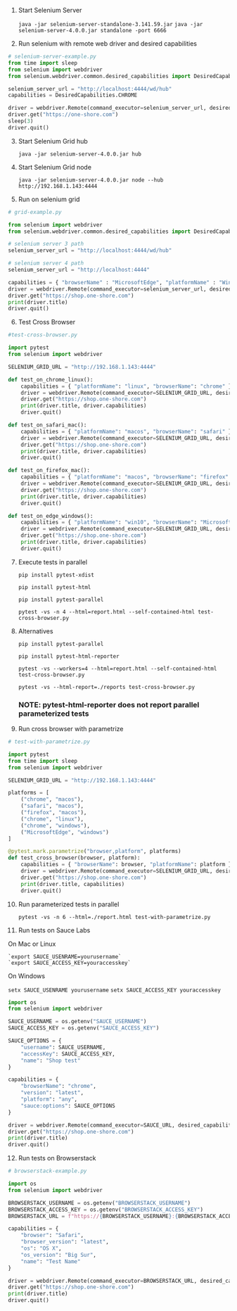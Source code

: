 1. Start Selenium Server

	`java -jar selenium-server-standalone-3.141.59.jar`
	`java -jar selenium-server-4.0.0.jar standalone -port 6666`

2. Run selenium with remote web driver and desired capabilities

```python
# selenium-server-example.py
from time import sleep
from selenium import webdriver
from selenium.webdriver.common.desired_capabilities import DesiredCapabilities

selenium_server_url = "http://localhost:4444/wd/hub"
capabilities = DesiredCapabilities.CHROME

driver = webdriver.Remote(command_executor=selenium_server_url, desired_capabilities=capabilities)
driver.get("https://one-shore.com")
sleep(3)
driver.quit()
```

3. Start Selenium Grid hub

	`java -jar selenium-server-4.0.0.jar hub`

4. Start Selenium Grid node

	`java -jar selenium-server-4.0.0.jar node --hub http://192.168.1.143:4444`

5. Run on selenium grid

```python
# grid-example.py

from selenium import webdriver
from selenium.webdriver.common.desired_capabilities import DesiredCapabilities

# selenium server 3 path
selenium_server_url = "http://localhost:4444/wd/hub"

# selenium server 4 path
selenium_server_url = "http://localhost:4444"

capabilities = { "browserName" : "MicrosoftEdge", "platformName" : "Win10" }
driver = webdriver.Remote(command_executor=selenium_server_url, desired_capabilities=capabilities)
driver.get("https://shop.one-shore.com")
print(driver.title)
driver.quit()
```


6. Test Cross Browser

```python
#test-cross-browser.py

import pytest
from selenium import webdriver

SELENIUM_GRID_URL = "http://192.168.1.143:4444"

def test_on_chrome_linux():
	capabilities = { "platformName": "linux", "browserName": "chrome" }
	driver = webdriver.Remote(command_executor=SELENIUM_GRID_URL, desired_capabilities=capabilities)
	driver.get("https://shop.one-shore.com")
	print(driver.title, driver.capabilities)
	driver.quit()

def test_on_safari_mac():
	capabilities = { "platformName": "macos", "browserName": "safari" }
	driver = webdriver.Remote(command_executor=SELENIUM_GRID_URL, desired_capabilities=capabilities)
	driver.get("https://shop.one-shore.com")
	print(driver.title, driver.capabilities)
	driver.quit()

def test_on_firefox_mac():
	capabilities = { "platformName": "macos", "browserName": "firefox" }
	driver = webdriver.Remote(command_executor=SELENIUM_GRID_URL, desired_capabilities=capabilities)
	driver.get("https://shop.one-shore.com")
	print(driver.title, driver.capabilities)
	driver.quit()

def test_on_edge_windows():
	capabilities = { "platformName": "win10", "browserName": "MicrosoftEdge"}
	driver = webdriver.Remote(command_executor=SELENIUM_GRID_URL, desired_capabilities=capabilities)
	driver.get("https://shop.one-shore.com")
	print(driver.title, driver.capabilities)
	driver.quit()
```

7. Execute tests in parallel

	`pip install pytest-xdist`

	`pip install pytest-html`

	`pip install pytest-parallel`

	`pytest -vs -n 4 --html=report.html --self-contained-html test-cross-browser.py`

8. Alternatives

	`pip install pytest-parallel`

	`pip install pytest-html-reporter`

	`pytest -vs --workers=4 --html=report.html --self-contained-html test-cross-browser.py`

	`pytest -vs --html-report=./reports test-cross-browser.py`

	### NOTE:  pytest-html-reporter does not report parallel parameterized tests

9. Run cross browser with parametrize

```python
# test-with-parametrize.py

import pytest
from time import sleep
from selenium import webdriver

SELENIUM_GRID_URL = "http://192.168.1.143:4444"

platforms = [
	("chrome", "macos"),
	("safari", "macos"),
	("firefox", "macos"),
	("chrome", "linux"),
	("chrome", "windows"),
	("MicrosoftEdge", "windows")
]

@pytest.mark.parametrize("browser,platform", platforms)
def test_cross_browser(browser, platform):
	capabilities = { "browserName": browser, "platformName": platform }
	driver = webdriver.Remote(command_executor=SELENIUM_GRID_URL, desired_capabilities=capabilities)
	driver.get("https://shop.one-shore.com")
	print(driver.title, capabilities)
	driver.quit()
```
10. Run parameterized tests in parallel

	`pytest -vs -n 6 --html=./report.html test-with-parametrize.py`

11. Run tests on Sauce Labs

On Mac or Linux

	`export SAUCE_USENRAME=yourusername`
	`export SAUCE_ACCESS_KEY=youraccesskey`

On Windows

`setx SAUCE_USENRAME yourusername`
`setx SAUCE_ACCESS_KEY youraccesskey`

```python
import os
from selenium import webdriver

SAUCE_USERNAME = os.getenv("SAUCE_USERNAME")
SAUCE_ACCESS_KEY = os.getenv("SAUCE_ACCESS_KEY")

SAUCE_OPTIONS = {
	"username": SAUCE_USERNAME,
	"accessKey": SAUCE_ACCESS_KEY,
	"name": "Shop test"
}

capabilities = {
	"browserName": "chrome",
	"version": "latest",
	"platform": "any",
	"sauce:options": SAUCE_OPTIONS
}

driver = webdriver.Remote(command_executor=SAUCE_URL, desired_capabilities=capabilities)
driver.get("https://shop.one-shore.com")
print(driver.title)
driver.quit()
```

12. Run tests on Browserstack


```python
# browserstack-example.py

import os
from selenium import webdriver

BROWSERSTACK_USERNAME = os.getenv("BROWSERSTACK_USERNAME")
BROWSERSTACK_ACCESS_KEY = os.getenv("BROWSERSTACK_ACCESS_KEY")
BROWSERSTACK_URL = f"https://{BROWSERSTACK_USERNAME}:{BROWSERSTACK_ACCESS_KEY}@hub-cloud.browserstack.com/wd/hub"

capabilities = {
	"browser": "Safari",
	"browser_version": "latest",
	"os": "OS X",
	"os_version": "Big Sur",
	"name": "Test Name"
}

driver = webdriver.Remote(command_executor=BROWSERSTACK_URL, desired_capabilities=capabilities)
driver.get("https://shop.one-shore.com")
print(driver.title)
driver.quit()
```
